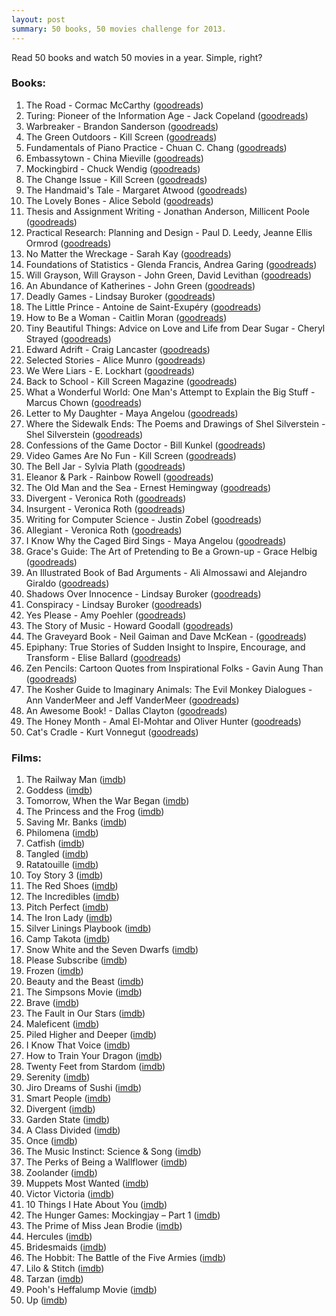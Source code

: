 ```yaml
---
layout: post
summary: 50 books, 50 movies challenge for 2013.
---
```


Read 50 books and watch 50 movies in a year. Simple, right?

### Books: ###

1. The Road - Cormac McCarthy ([goodreads](https://www.goodreads.com/book/show/6746212-the-road))
2. Turing: Pioneer of the Information Age - Jack Copeland ([goodreads](https://www.goodreads.com/book/show/16193364-turing))
3. Warbreaker - Brandon Sanderson ([goodreads](https://www.goodreads.com/book/show/7969594-warbreaker))
4. The Green Outdoors - Kill Screen ([goodreads](https://www.goodreads.com/book/show/19016506-the-green-outdoors))
5. Fundamentals of Piano Practice - Chuan C. Chang ([goodreads](https://www.goodreads.com/book/show/5047972-fundamentals-of-piano-practice))
6. Embassytown - China Mieville ([goodreads](https://www.goodreads.com/book/show/11955654-embassytown))
7. Mockingbird - Chuck Wendig ([goodreads](https://www.goodreads.com/book/show/13108221-mockingbird))
8. The Change Issue - Kill Screen ([goodreads](https://www.goodreads.com/book/show/17879727-the-change-issue))
9. The Handmaid's Tale - Margaret Atwood ([goodreads](https://www.goodreads.com/book/show/8366074-the-handmaid-s-tale))
10. The Lovely Bones - Alice Sebold ([goodreads](https://www.goodreads.com/book/show/12232938-the-lovely-bones))
11. Thesis and Assignment Writing - Jonathan Anderson, Millicent Poole ([goodreads](https://www.goodreads.com/book/show/5698746-thesis-and-assignment-writing))
12. Practical Research: Planning and Design - Paul D. Leedy, Jeanne Ellis Ormrod ([goodreads](https://www.goodreads.com/book/show/19410776-practical-research))
13. No Matter the Wreckage - Sarah Kay ([goodreads](https://www.goodreads.com/book/show/18288210-no-matter-the-wreckage))
14. Foundations of Statistics - Glenda Francis, Andrea Garing ([goodreads](https://www.goodreads.com/book/show/21394623-foundations-of-statistics))
15. Will Grayson, Will Grayson - John Green, David Levithan ([goodreads](https://www.goodreads.com/book/show/6567017-will-grayson-will-grayson))
16. An Abundance of Katherines - John Green ([goodreads](https://www.goodreads.com/book/show/17188744-an-abundance-of-katherines))
17. Deadly Games - Lindsay Buroker ([goodreads](https://www.goodreads.com/book/show/13044650-deadly-games))
18. The Little Prince - Antoine de Saint-Exupéry ([goodreads](https://www.goodreads.com/book/show/157993.The_Little_Prince))
19. How to Be a Woman - Caitlin Moran ([goodreads](https://www.goodreads.com/book/show/10600242-how-to-be-a-woman))
20. Tiny Beautiful Things: Advice on Love and Life from Dear Sugar - Cheryl Strayed ([goodreads](https://www.goodreads.com/book/show/17903275-tiny-beautiful-things))
21. Edward Adrift - Craig Lancaster ([goodreads](https://www.goodreads.com/book/show/17046608-edward-adrift))
22. Selected Stories - Alice Munro ([goodreads](https://www.goodreads.com/book/show/10829420-selected-stories))
23. We Were Liars - E. Lockhart ([goodreads](https://www.goodreads.com/book/show/16143347-we-were-liars))
24. Back to School - Kill Screen Magazine ([goodreads](https://www.goodreads.com/book/show/17879724-back-to-school))
25. What a Wonderful World: One Man's Attempt to Explain the Big Stuff - Marcus Chown ([goodreads](https://www.goodreads.com/book/show/17846866-what-a-wonderful-world))
26. Letter to My Daughter - Maya Angelou ([goodreads](https://www.goodreads.com/book/show/9563894-letter-to-my-daughter))
27. Where the Sidewalk Ends: The Poems and Drawings of Shel Silverstein - Shel Silverstein ([goodreads](https://www.goodreads.com/book/show/30119.Where_the_Sidewalk_Ends))
28. Confessions of the Game Doctor - Bill Kunkel ([goodreads](https://www.goodreads.com/book/show/7454951-confessions-of-the-game-doctor))
29. Video Games Are No Fun - Kill Screen ([goodreads](https://www.goodreads.com/book/show/19016885-video-games-are-no-fun))
30. The Bell Jar - Sylvia Plath ([goodreads](https://www.goodreads.com/book/show/6514.The_Bell_Jar))
31. Eleanor & Park - Rainbow Rowell ([goodreads](https://www.goodreads.com/book/show/15745753-eleanor-park))
32. The Old Man and the Sea - Ernest Hemingway ([goodreads](https://www.goodreads.com/book/show/2165.The_Old_Man_and_the_Sea))
33. Divergent - Veronica Roth ([goodreads](https://www.goodreads.com/book/show/13335037-divergent))
34. Insurgent - Veronica Roth ([goodreads](https://www.goodreads.com/book/show/11735983-insurgent))
35. Writing for Computer Science - Justin Zobel ([goodreads](https://www.goodreads.com/book/show/117973.Writing_for_Computer_Science))
36. Allegiant - Veronica Roth ([goodreads](https://www.goodreads.com/book/show/18710190-allegiant))
37. I Know Why the Caged Bird Sings - Maya Angelou ([goodreads](https://www.goodreads.com/book/show/13214.I_Know_Why_the_Caged_Bird_Sings))
38. Grace's Guide: The Art of Pretending to Be a Grown-up - Grace Helbig ([goodreads](https://www.goodreads.com/book/show/22168240-grace-s-guide-the-art-of-pretending-to-be-a-grown-up))
39. An Illustrated Book of Bad Arguments - Ali Almossawi and Alejandro Giraldo ([goodreads](https://www.goodreads.com/book/show/18753581-an-illustrated-book-of-bad-arguments))
40. Shadows Over Innocence - Lindsay Buroker ([goodreads](https://www.goodreads.com/book/show/15822885-shadows-over-innocence))
41. Conspiracy - Lindsay Buroker ([goodreads](https://www.goodreads.com/book/show/13603792-conspiracy))
42. Yes Please - Amy Poehler ([goodreads](https://www.goodreads.com/book/show/20910157-yes-please))
43. The Story of Music - Howard Goodall ([goodreads](https://www.goodreads.com/book/show/17612748-the-story-of-music))
44. The Graveyard Book - Neil Gaiman and Dave McKean - ([goodreads](https://www.goodreads.com/book/show/2213661.The_Graveyard_Book))
45. Epiphany: True Stories of Sudden Insight to Inspire, Encourage, and Transform - Elise Ballard ([goodreads](https://www.goodreads.com/book/show/8907451-epiphany))
46. Zen Pencils: Cartoon Quotes from Inspirational Folks - Gavin Aung Than ([goodreads](https://www.goodreads.com/book/show/21411877-zen-pencils))
47. The Kosher Guide to Imaginary Animals: The Evil Monkey Dialogues - Ann VanderMeer and Jeff VanderMeer ([goodreads](https://www.goodreads.com/book/show/6481473-the-kosher-guide-to-imaginary-animals))
48. An Awesome Book! - Dallas Clayton ([goodreads](https://www.goodreads.com/book/show/6851927-an-awesome-book))
49. The Honey Month - Amal El-Mohtar and Oliver Hunter ([goodreads](https://www.goodreads.com/book/show/8789052-the-honey-month))
50. Cat's Cradle - Kurt Vonnegut ([goodreads](https://www.goodreads.com/book/show/135479.Cat_s_Cradle))

### Films: ###

1. The Railway Man ([imdb](http://www.imdb.com/title/tt2058107/))
2. Goddess ([imdb](http://www.imdb.com/title/tt1860238/))
3. Tomorrow, When the War Began ([imdb](http://www.imdb.com/title/tt1456941/))
4. The Princess and the Frog ([imdb](http://www.imdb.com/title/tt0780521/))
5. Saving Mr. Banks ([imdb](http://www.imdb.com/title/tt2140373/))
6. Philomena ([imdb](http://www.imdb.com/title/tt2431286/))
7. Catfish ([imdb](http://www.imdb.com/title/tt1584016/))
8. Tangled ([imdb](http://www.imdb.com/title/tt0398286/))
9. Ratatouille ([imdb](http://www.imdb.com/title/tt0382932/))
10. Toy Story 3 ([imdb](http://www.imdb.com/title/tt0435761/))
11. The Red Shoes ([imdb](http://www.imdb.com/title/tt0040725/))
12. The Incredibles ([imdb](http://www.imdb.com/title/tt0317705/))
13. Pitch Perfect ([imdb](http://www.imdb.com/title/tt1981677/))
14. The Iron Lady ([imdb](http://www.imdb.com/title/tt1007029/))
15. Silver Linings Playbook ([imdb](http://www.imdb.com/title/tt1045658/))
16. Camp Takota ([imdb](http://www.imdb.com/title/tt3097084))
17. Snow White and the Seven Dwarfs ([imdb](http://www.imdb.com/title/tt0029583/))
18. Please Subscribe ([imdb](http://www.imdb.com/title/tt2368182/))
19. Frozen ([imdb](http://www.imdb.com/title/tt2294629/))
20. Beauty and the Beast ([imdb](http://www.imdb.com/title/tt0101414/))
21. The Simpsons Movie ([imdb](http://www.imdb.com/title/tt0462538/))
22. Brave ([imdb](http://www.imdb.com/title/tt1217209/))
23. The Fault in Our Stars ([imdb](http://www.imdb.com/title/tt2582846/))
24. Maleficent ([imdb](http://www.imdb.com/title/tt1587310/))
25. Piled Higher and Deeper ([imdb](http://www.imdb.com/title/tt2066040/))
26. I Know That Voice ([imdb](http://www.imdb.com/title/tt2113683/))
27. How to Train Your Dragon ([imdb](http://www.imdb.com/title/tt0892769/))
28. Twenty Feet from Stardom ([imdb](http://www.imdb.com/title/tt2396566/))
29. Serenity ([imdb](http://www.imdb.com/title/tt0379786/))
30. Jiro Dreams of Sushi ([imdb](http://www.imdb.com/title/tt1772925/))
31. Smart People ([imdb](http://www.imdb.com/title/tt0858479/))
32. Divergent ([imdb](http://www.imdb.com/title/tt1840309/))
33. Garden State ([imdb](http://www.imdb.com/title/tt0333766/))
34. A Class Divided ([imdb](http://www.imdb.com/title/tt0257489/))
35. Once ([imdb](http://www.imdb.com/title/tt0907657/))
36. The Music Instinct: Science & Song ([imdb](http://www.imdb.com/title/tt1478289/))
37. The Perks of Being a Wallflower ([imdb](http://www.imdb.com/title/tt1659337/))
38. Zoolander ([imdb](http://www.imdb.com/title/tt0196229/))
39. Muppets Most Wanted ([imdb](http://www.imdb.com/title/tt2281587/))
40. Victor Victoria ([imdb](http://www.imdb.com/title/tt0084865/))
41. 10 Things I Hate About You ([imdb](http://www.imdb.com/title/tt0147800/))
42. The Hunger Games: Mockingjay – Part 1 ([imdb](http://www.imdb.com/title/tt1951265/))
43. The Prime of Miss Jean Brodie ([imdb](http://www.imdb.com/title/tt0064840/))
44. Hercules ([imdb](http://www.imdb.com/title/tt1267297/))
45. Bridesmaids ([imdb](http://www.imdb.com/title/tt1478338/))
46. The Hobbit: The Battle of the Five Armies ([imdb](http://www.imdb.com/title/tt2310332/))
47. Lilo & Stitch ([imdb](http://www.imdb.com/title/tt0275847/))
48. Tarzan ([imdb](http://www.imdb.com/title/tt0120855/))
49. Pooh's Heffalump Movie ([imdb](http://www.imdb.com/title/tt0407121/))
50. Up ([imdb](http://www.imdb.com/title/tt1049413/))
